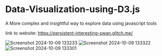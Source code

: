 # Data-Visualization-using-D3.js
A More complex and insightful way to explore data using javascript tools

link to website: https://persistent-interesting-swan.glitch.me/



![Screenshot 2024-10-09 133233](https://github.com/user-attachments/assets/0b02d9f5-b2ff-43bb-95b7-c18cb1fae940)
![Screenshot 2024-10-09 133322](https://github.com/user-attachments/assets/50e56dea-d9c3-432a-a790-24d408fe9aec)
![Screenshot 2024-10-09 133301](https://github.com/user-attachments/assets/92e54ff2-9ef2-4af1-8052-5d3cc0ee50a0)
